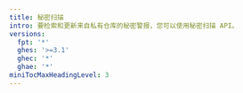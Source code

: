 ```yaml
---
title: 秘密扫描
intro: 要检索和更新来自私有仓库的秘密警报，您可以使用秘密扫描 API。
versions:
  fpt: '*'
  ghes: '>=3.1'
  ghec: '*'
  ghae: '*'
miniTocMaxHeadingLevel: 3
---
```


<!--
  Operations are automatically generated. Markdown for this page is located in data/reusables/rest-reference/secret-scanning
-->
